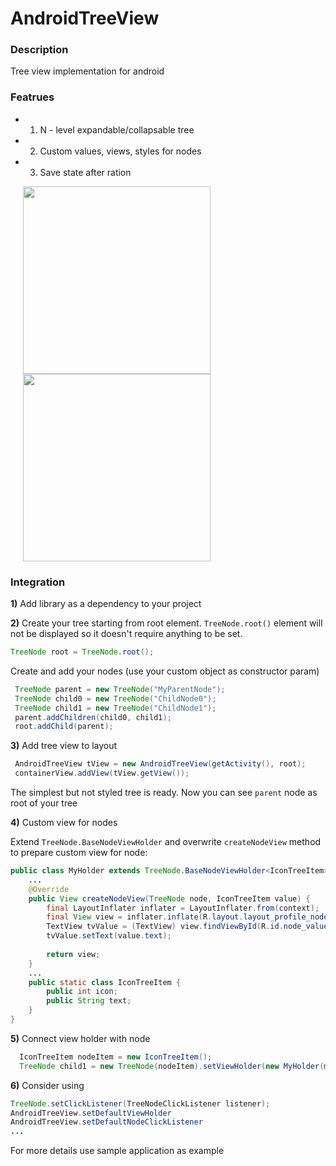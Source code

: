 AndroidTreeView
====================

### Description

Tree view implementation for android

### Featrues
+ 1. N - level expandable/collapsable tree
+ 2. Custom values, views, styles for nodes
+ 3. Save state after ration

<img width='300' hspace='20' align='left' src='https://lh4.ggpht.com/xzkb3N58LH2Tsb_gGs0u3_x81VOLwlhcp-f4pz_sR_iR3vAKXfJoAcwBjN74LvzpVLE=h900-rw' />

<img width='300' hspace='20' src='https://lh5.ggpht.com/Ut6By_iUnkNfzIbaPBsc8hBeQeFj_2UXJh_1tfwDdlTAqGkhiR72A_AwQ0L0GH3OFag=h900-rw' />

### Integration

**1)** Add library as a dependency to your project

**2)** Create your tree starting from root element. ```TreeNode.root()``` element will not be displayed so it doesn't require anything to be set.
```java
TreeNode root = TreeNode.root();
```

Create and add your nodes (use your custom object as constructor param)
```java
 TreeNode parent = new TreeNode("MyParentNode");
 TreeNode child0 = new TreeNode("ChildNode0");
 TreeNode child1 = new TreeNode("ChildNode1");
 parent.addChildren(child0, child1);
 root.addChild(parent);
```

**3)** Add tree view to layout
```java 
 AndroidTreeView tView = new AndroidTreeView(getActivity(), root);
 containerView.addView(tView.getView());
``` 
The simplest but not styled tree is ready. Now you can see ```parent``` node as root of your tree

**4)** Custom view for nodes

Extend ```TreeNode.BaseNodeViewHolder``` and overwrite ```createNodeView``` method to prepare custom view for node:
```java
public class MyHolder extends TreeNode.BaseNodeViewHolder<IconTreeItem> {
    ...
    @Override
    public View createNodeView(TreeNode node, IconTreeItem value) {
        final LayoutInflater inflater = LayoutInflater.from(context);
        final View view = inflater.inflate(R.layout.layout_profile_node, null, false);
        TextView tvValue = (TextView) view.findViewById(R.id.node_value);
        tvValue.setText(value.text);
        
        return view;
    }
    ...
    public static class IconTreeItem {
        public int icon;
        public String text;
    }
}
```

**5)** Connect view holder with node 
```java 
  IconTreeItem nodeItem = new IconTreeItem();
  TreeNode child1 = new TreeNode(nodeItem).setViewHolder(new MyHolder(mContext));
```

**6)** Consider using 
```java 
TreeNode.setClickListener(TreeNodeClickListener listener);
AndroidTreeView.setDefaultViewHolder
AndroidTreeView.setDefaultNodeClickListener
...
```

For more details use sample application as example
